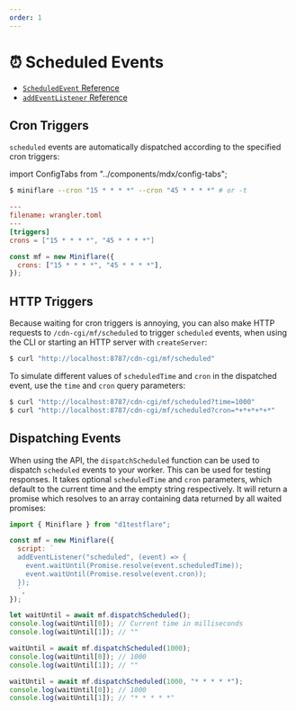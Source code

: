 ```yaml
---
order: 1
---
```


# ⏰ Scheduled Events

- [`ScheduledEvent` Reference](https://developers.cloudflare.com/workers/runtime-apis/scheduled-event)
- [`addEventListener` Reference](https://developers.cloudflare.com/workers/runtime-apis/add-event-listener)

## Cron Triggers

`scheduled` events are automatically dispatched according to the specified cron
triggers:

import ConfigTabs from "../components/mdx/config-tabs";

<ConfigTabs>

```sh
$ miniflare --cron "15 * * * *" --cron "45 * * * *" # or -t
```

```toml
---
filename: wrangler.toml
---
[triggers]
crons = ["15 * * * *", "45 * * * *"]
```

```js
const mf = new Miniflare({
  crons: ["15 * * * *", "45 * * * *"],
});
```

</ConfigTabs>

## HTTP Triggers

Because waiting for cron triggers is annoying, you can also make HTTP requests
to `/cdn-cgi/mf/scheduled` to trigger `scheduled` events, when using the CLI or
starting an HTTP server with `createServer`:

```sh
$ curl "http://localhost:8787/cdn-cgi/mf/scheduled"
```

To simulate different values of `scheduledTime` and `cron` in the dispatched
event, use the `time` and `cron` query parameters:

```sh
$ curl "http://localhost:8787/cdn-cgi/mf/scheduled?time=1000"
$ curl "http://localhost:8787/cdn-cgi/mf/scheduled?cron=*+*+*+*+*"
```

## Dispatching Events

When using the API, the `dispatchScheduled` function can be used to dispatch
`scheduled` events to your worker. This can be used for testing responses. It
takes optional `scheduledTime` and `cron` parameters, which default to the
current time and the empty string respectively. It will return a promise which
resolves to an array containing data returned by all waited promises:

```js
import { Miniflare } from "d1testflare";

const mf = new Miniflare({
  script: `
  addEventListener("scheduled", (event) => {
    event.waitUntil(Promise.resolve(event.scheduledTime));
    event.waitUntil(Promise.resolve(event.cron));
  });
  `,
});

let waitUntil = await mf.dispatchScheduled();
console.log(waitUntil[0]); // Current time in milliseconds
console.log(waitUntil[1]); // ""

waitUntil = await mf.dispatchScheduled(1000);
console.log(waitUntil[0]); // 1000
console.log(waitUntil[1]); // ""

waitUntil = await mf.dispatchScheduled(1000, "* * * * *");
console.log(waitUntil[0]); // 1000
console.log(waitUntil[1]); // "* * * * *"
```
